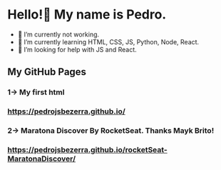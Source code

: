 # Hello!👋 My name is Pedro. 

- 🔭 I’m currently not working.
- 🌱 I’m currently learning HTML, CSS, JS, Python, Node, React.
- 🤔 I’m looking for help with JS and React.

## My GitHub Pages

### 1-> My first html
### https://pedrojsbezerra.github.io/

### 2-> Maratona Discover By RocketSeat. Thanks Mayk Brito!
### https://pedrojsbezerra.github.io/rocketSeat-MaratonaDiscover/
